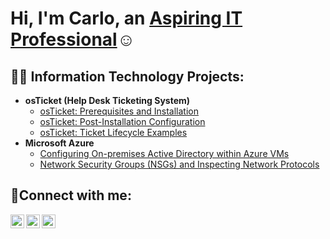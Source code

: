 <h1>Hi, I'm Carlo, an <a href="https://linkedin.com/in/carlo-caccioppo-b18842355">Aspiring IT Professional</a>☺</h1>

<h2>👨‍💻 Information Technology Projects:</h2>

- <b>osTicket (Help Desk Ticketing System)</b>
  - [osTicket: Prerequisites and Installation](https://github.com/ccaccioppo/osticket-prereqs)
  - [osTicket: Post-Installation Configuration](https://github.com/ccaccioppo/post-install-config)
  - [osTicket: Ticket Lifecycle Examples](https://github.com/ccaccioppo/ticket-lifecycle)
- <b>Microsoft Azure</b>
  - [Configuring On-premises Active Directory within Azure VMs](https://github.com/ccaccioppo/configure-ad)
  - [Network Security Groups (NSGs) and Inspecting Network Protocols](https://github.com/ccaccioppo/azure-network-protocols)

<h2>🤳Connect with me:</h2>

[<img align="left" alt="Josh | Twitter" width="22px" src="https://cdn.jsdelivr.net/npm/simple-icons@v3/icons/twitter.svg" />][twitter]
[<img align="left" alt="Josh | LinkedIn" width="22px" src="https://cdn.jsdelivr.net/npm/simple-icons@v3/icons/linkedin.svg" />][linkedin]
[<img align="left" alt="Josh | Instagram" width="22px" src="https://cdn.jsdelivr.net/npm/simple-icons@v3/icons/instagram.svg" />][instagram]

[twitter]: https://twitter.com/Josh
[instagram]: https://www.instagram.com/Josh
[linkedin]: https://linkedin.com/in/Josh
